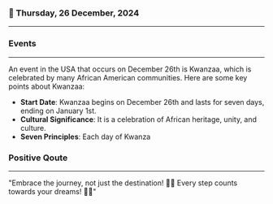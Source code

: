 ### 📅 Thursday, 26 December, 2024
------
### Events
------
An event in the USA that occurs on December 26th is Kwanzaa, which is celebrated by many African American communities. Here are some key points about Kwanzaa:

- **Start Date**: Kwanzaa begins on December 26th and lasts for seven days, ending on January 1st.
- **Cultural Significance**: It is a celebration of African heritage, unity, and culture.
- **Seven Principles**: Each day of Kwanza
### Positive Qoute
------
"Embrace the journey, not just the destination! 🌟🚀 Every step counts towards your dreams! 💪✨"
